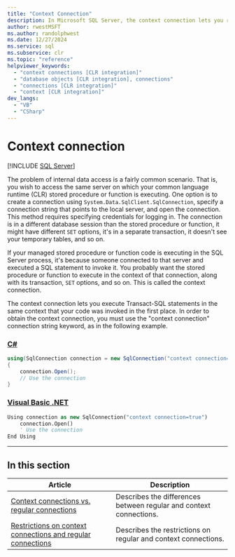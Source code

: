 ```yaml
---
title: "Context Connection"
description: In Microsoft SQL Server, the context connection lets you run Transact-SQL statements in the same context where your code was invoked.
author: rwestMSFT
ms.author: randolphwest
ms.date: 12/27/2024
ms.service: sql
ms.subservice: clr
ms.topic: "reference"
helpviewer_keywords:
  - "context connections [CLR integration]"
  - "database objects [CLR integration], connections"
  - "connections [CLR integration]"
  - "context [CLR integration]"
dev_langs:
  - "VB"
  - "CSharp"
---
```

# Context connection

[!INCLUDE [SQL Server](../../../includes/applies-to-version/sqlserver.md)]

The problem of internal data access is a fairly common scenario. That is, you wish to access the same server on which your common language runtime (CLR) stored procedure or function is executing. One option is to create a connection using `System.Data.SqlClient.SqlConnection`, specify a connection string that points to the local server, and open the connection. This method requires specifying credentials for logging in. The connection is in a different database session than the stored procedure or function, it might have different `SET` options, it's in a separate transaction, it doesn't see your temporary tables, and so on.

If your managed stored procedure or function code is executing in the SQL Server process, it's because someone connected to that server and executed a SQL statement to invoke it. You probably want the stored procedure or function to execute in the context of that connection, along with its transaction, `SET` options, and so on. This is called the context connection.

The context connection lets you execute Transact-SQL statements in the same context that your code was invoked in the first place. In order to obtain the context connection, you must use the "context connection" connection string keyword, as in the following example.

### [C#](#tab/csharp)

```csharp
using(SqlConnection connection = new SqlConnection("context connection=true"))
{
    connection.Open();
    // Use the connection
}
```

### [Visual Basic .NET](#tab/vb)

```vb
Using connection as new SqlConnection("context connection=true")
    connection.Open()
    ' Use the connection
End Using
```

---

## In this section

| Article | Description |
| --- | --- |
| [Context connections vs. regular connections](context-connections-vs-regular-connections.md) | Describes the differences between regular and context connections. |
| [Restrictions on context connections and regular connections](context-connections-and-regular-connections-restrictions.md) | Describes the restrictions on regular and context connections. |
